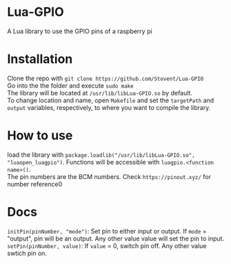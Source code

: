 # Lua-GPIO
A Lua library to use the GPIO pins of a raspberry pi

# Installation
Clone the repo with `git clone https://github.com/Stovent/Lua-GPIO` \
Go into the the folder and execute `sudo make` \
The library will be located at `/usr/lib/libLua-GPIO.so` by default. \
To change location and name, open `Makefile` and set the `targetPath` and `output` variables, respectively, to where you want to compile the library.

# How to use
load the library with `package.loadlib("/usr/lib/libLua-GPIO.so", "luaopen_luagpio")`. Functions will be accessible with `luagpio.<function name>()`. \
The pin numbers are the BCM numbers. Check `https://pinout.xyz/` for number reference0

# Docs
`initPin(pinNumber, "mode")`: Set pin to either input or output. If `mode` = "output", pin will be an output. Any other value value will set the pin to input. \
`setPin(pinNumber, value)`: If `value` = 0, switch pin off. Any other value swtich pin <pinNumber> on.
